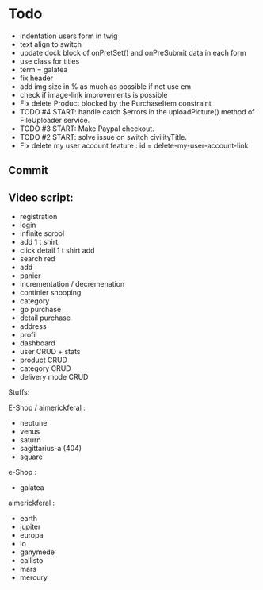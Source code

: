 # **Todo**

- indentation users form in twig
- text align to switch
- update dock block of onPretSet() and onPreSubmit data in each form
- use class for titles
- term = galatea
- fix header
- add img size in % as much as possible if not use em
- check if image-link improvements is possible
- Fix delete Product blocked by the PurchaseItem constraint
- TODO #4 START: handle catch $errors in the uploadPicture() method of FileUploader service.
- TODO #3 START: Make Paypal checkout.
- TODO #2 START: solve issue on switch civilityTitle.
- Fix delete my user account feature : id = delete-my-user-account-link

## **Commit**

## Video script:

- registration
- login
- infinite scrool
- add 1 t shirt
- click detail 1 t shirt add
- search red
- add
- panier
- incrementation / decremenation
- continier shooping
- category
- go purchase
- detail purchase
- address
- profil
- dashboard
- user CRUD + stats
- product CRUD
- category CRUD
- delivery mode CRUD

Stuffs:

E-Shop / aimerickferal :

- neptune
- venus
- saturn
- sagittarius-a (404)
- square

e-Shop :

- galatea

aimerickferal :

- earth
- jupiter
- europa
- io
- ganymede
- callisto
- mars
- mercury
